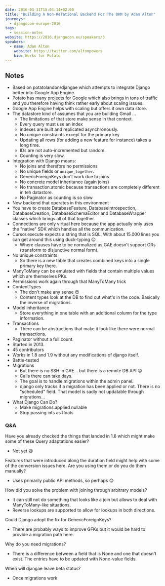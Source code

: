 ```yaml
---
date: 2016-03-31T15:04:14+02:00
title: "Building A Non-Relational Backend For The ORM by Adam Alton"
journeys:
  - djangocon-europe-2016
tags:
  - session-notes
website: https://2016.djangocon.eu/speakers/3
speakers:
  - name: Adam Alton
    website: https://twitter.com/altonpowers
    bio: Works for Potato
---
```


## Notes

- Based on potatolandon/djangae which attempts to integrate Django better into
  Google App Engine.
- Potato has many projects for Google which also brings in tons of traffic and
  you therefore having think rather early about scaling issues.
- Google App Engine helps with scaling but offers it own data store.
- The datastore kind of assumes that you are building Gmail ...
    - The limitations of that store make sense in that context.
    - Every query must use an index
    - indexes are built and replicated asynchronously.
    - No unique constraints except for the primary key
    - Updating all rows (for adding a new feature for instance) takes a long
      time.
    - IDs are not auto-incremented but random.
    - Counting is very slow.
- Integration with Django means:
    - No joins and therefore no permissions
    - No unique fields or `unique_together`.
    - GenericForeignKeys don't work due to joins
    - No concrete model inheritance (again joins)
    - No transaction.atomic because transactions are completely different in teh
      datastore.
    - No Paginator as counting is so slow
- New backend that operates in this environment
- You have to create DatabaseFeature, DatabaseIntrospection, DatabaseCreation,
  DatabaseSchemaEditor and DatabaseWrapper classes which brings all of that
  together.
- Connections are only virtual here because the app actually only uses the
  "native" SDK which handles all the communication.
- Cursor.execute expects a string that is SQL. With about 15.000 lines you can
  get around this using duck-typing 😉
    - Where clauses have to be normalized as GAE doesn't support ORs (transform to
      disjunctive normal form).
- No unique constraints
    - So there is a new table that creates combined keys into a single primary
      key there.
- ManyToMany can be emulated with fields that contain multiple values which are
  themselves PKs.
- Permissions work again through that ManyToMany trick
- ContentTypes
    - The don't make any sense 😉
    - Content types look at the DB to find out what's in the code. Basically the
      inverse of migrations.
- Model inheritance
    - Store everything in one table with an additional column for the type
      information.
- Transactions
    - There can be abstractions that make it look like there were normal
      transactions.
- Paginator without a full count.
- Started in 2013.
- 45 contributors
- Works in 1.8 and 1.9 without any modifications of django itself.
- Battle-tested
- Migrations
    - But there is no SSH in GAE... but there is a remote DB API 😊
    - Calls there can take days.
    - The goal is to handle migrations within the admin panel.
    - django only tracks if a migration has been applied or not. There is no
      "scheduled" field. That model is sadly not updatable through migrations...
- What Django Can Do?
    - Make migrations.applied nullable
    - Stop passing ints as floats


### Q&A

Have you already checked the things that landed in 1.8 which might make some of
these Query adaptations easier?

- Not yet 😃

Features that were introduced along the duration field might help with some of
the conversion issues here. Are you using them or do you do them manually?

- Uses primarily public API methods, so perhaps 😊

How did you solve the problem with joining through arbitrary models?

- It can still not do something that looks like a join but allows to deal with
  ManyToMany-like situations.
- Reverse lookups are supported to allow for lookups in both directions.

Could Django adopt the fix for GenericForeignKeys?

- There are probably ways to improve GFKs but it would be hard to provide a
  migration path here.

Why do you need migrations?

- There is a difference between a field that is None and one that doesn't
  exist. The entries have to be updated with None-value fields.

When will djangae leave beta status?

- Once migrations work
